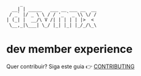 ```
     _
  __| | _____   ___ __ ___ __  __
 / _` |/ _ \ \ / / '_ ` _ \\ \/ /
| (_| |  __/\ V /| | | | | |>  <
 \__,_|\___| \_/ |_| |_| |_/_/\_\
```

# dev member experience

Quer contribuir? Siga este guia 👉 [CONTRIBUTING](./CONTRIBUTING.md)
